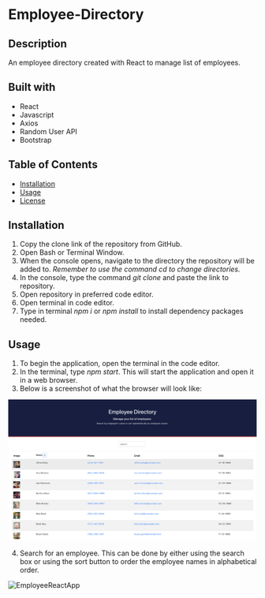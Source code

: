 # Employee-Directory

## Description
An employee directory created with React to manage list of employees. 

## Built with
- React
- Javascript
- Axios
- Random User API
- Bootstrap

## Table of Contents
* [Installation](#installation)
* [Usage](#usage)
* [License](#license)

## Installation
1. Copy the clone link of the repository from GitHub.
2. Open Bash or Terminal Window.
3. When the console opens, navigate to the directory the repository will be added to. *Remember to use the command cd to change directories.*
4. In the console, type the command <i> git clone </i> and paste the link to repository.
5. Open repository in preferred code editor.
6. Open terminal in code editor.
7. Type in terminal <i>npm i</i> or <i>npm install </i> to install dependency packages needed.


## Usage
1. To begin the application, open the terminal in the code editor.
2. In the terminal, type <i>npm start</i>. This will start the application and open it in a web browser.
3. Below is a screenshot of what the browser will look like:

<img src='public\homepage.png' width='640' height='auto' alt='Image of Homepage'>

4. Search for an employee. This can be done by either using the search box or using the sort button to order the employee names in alphabetical order. 

![EmployeeReactApp](public\Employee-Directory.gif)
